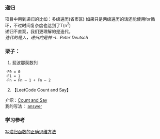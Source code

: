 ### 递归
项目中用到递归的比如：多级遍历(省市区)
如果只是两级遍历的话还能使用for循环，不过时间复杂度也达到了T(n<sup>2</sup>)<br>
递归不直观，我们更理解的是迭代。<br>
*迭代的是人，递归的是神
–L. Peter Deutsch*

### 栗子：
1. 斐波那契数列
```
·F0 = 0
·F1 = 1 
·Fn = Fn – 1 + Fn – 2
```
2. 【LeetCode Count and Say】

介绍：[Count and Say](https://leetcode.com/problems/count-and-say/)<br>
我的写法： [answer](https://github.com/fengye9729/LeetCode/blob/master/Easy/Count%20and%20Say.js)

### 学习参考
[写递归函数的正确思维方法](http://blog.csdn.net/vagrxie/article/details/8470798) 